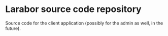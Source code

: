 # Larabor source code repository

Source code for the client application (possibly for the admin as well, in the future).